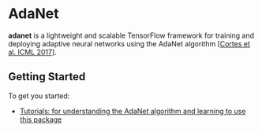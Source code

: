 # AdaNet

**adanet** is a lightweight and scalable TensorFlow framework for training and deploying adaptive neural networks using the AdaNet algorithm [[Cortes et al. ICML 2017](https://arxiv.org/abs/1607.01097)].

## Getting Started

To get you started:

- [Tutorials: for understanding the AdaNet algorithm and learning to use this package](./examples/tutorials)

